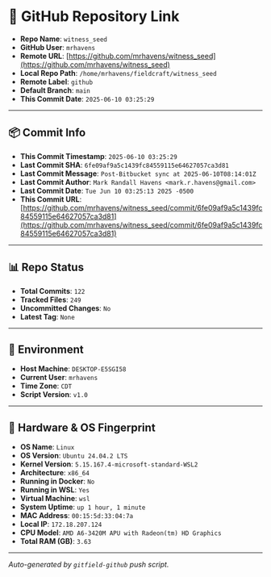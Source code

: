 # 🔗 GitHub Repository Link

- **Repo Name**: `witness_seed`
- **GitHub User**: `mrhavens`
- **Remote URL**: [https://github.com/mrhavens/witness_seed](https://github.com/mrhavens/witness_seed)
- **Local Repo Path**: `/home/mrhavens/fieldcraft/witness_seed`
- **Remote Label**: `github`
- **Default Branch**: `main`
- **This Commit Date**: `2025-06-10 03:25:29`

---

## 📦 Commit Info

- **This Commit Timestamp**: `2025-06-10 03:25:29`
- **Last Commit SHA**: `6fe09af9a5c1439fc84559115e64627057ca3d81`
- **Last Commit Message**: `Post-Bitbucket sync at 2025-06-10T08:14:01Z`
- **Last Commit Author**: `Mark Randall Havens <mark.r.havens@gmail.com>`
- **Last Commit Date**: `Tue Jun 10 03:25:13 2025 -0500`
- **This Commit URL**: [https://github.com/mrhavens/witness_seed/commit/6fe09af9a5c1439fc84559115e64627057ca3d81](https://github.com/mrhavens/witness_seed/commit/6fe09af9a5c1439fc84559115e64627057ca3d81)

---

## 📊 Repo Status

- **Total Commits**: `122`
- **Tracked Files**: `249`
- **Uncommitted Changes**: `No`
- **Latest Tag**: `None`

---

## 🧭 Environment

- **Host Machine**: `DESKTOP-E5SGI58`
- **Current User**: `mrhavens`
- **Time Zone**: `CDT`
- **Script Version**: `v1.0`

---

## 🧬 Hardware & OS Fingerprint

- **OS Name**: `Linux`
- **OS Version**: `Ubuntu 24.04.2 LTS`
- **Kernel Version**: `5.15.167.4-microsoft-standard-WSL2`
- **Architecture**: `x86_64`
- **Running in Docker**: `No`
- **Running in WSL**: `Yes`
- **Virtual Machine**: `wsl`
- **System Uptime**: `up 1 hour, 1 minute`
- **MAC Address**: `00:15:5d:33:04:7a`
- **Local IP**: `172.18.207.124`
- **CPU Model**: `AMD A6-3420M APU with Radeon(tm) HD Graphics`
- **Total RAM (GB)**: `3.63`

---

_Auto-generated by `gitfield-github` push script._
